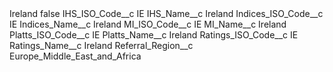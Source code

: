 <?xml version="1.0" encoding="UTF-8"?>
<CustomMetadata xmlns="http://soap.sforce.com/2006/04/metadata" xmlns:xsi="http://www.w3.org/2001/XMLSchema-instance" xmlns:xsd="http://www.w3.org/2001/XMLSchema">
    <label>Ireland</label>
    <protected>false</protected>
    <values>
        <field>IHS_ISO_Code__c</field>
        <value xsi:type="xsd:string">IE</value>
    </values>
    <values>
        <field>IHS_Name__c</field>
        <value xsi:type="xsd:string">Ireland</value>
    </values>
    <values>
        <field>Indices_ISO_Code__c</field>
        <value xsi:type="xsd:string">IE</value>
    </values>
    <values>
        <field>Indices_Name__c</field>
        <value xsi:type="xsd:string">Ireland</value>
    </values>
    <values>
        <field>MI_ISO_Code__c</field>
        <value xsi:type="xsd:string">IE</value>
    </values>
    <values>
        <field>MI_Name__c</field>
        <value xsi:type="xsd:string">Ireland</value>
    </values>
    <values>
        <field>Platts_ISO_Code__c</field>
        <value xsi:type="xsd:string">IE</value>
    </values>
    <values>
        <field>Platts_Name__c</field>
        <value xsi:type="xsd:string">Ireland</value>
    </values>
    <values>
        <field>Ratings_ISO_Code__c</field>
        <value xsi:type="xsd:string">IE</value>
    </values>
    <values>
        <field>Ratings_Name__c</field>
        <value xsi:type="xsd:string">Ireland</value>
    </values>
    <values>
        <field>Referral_Region__c</field>
        <value xsi:type="xsd:string">Europe_Middle_East_and_Africa</value>
    </values>
</CustomMetadata>
